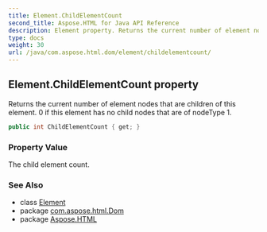 ```yaml
---
title: Element.ChildElementCount
second_title: Aspose.HTML for Java API Reference
description: Element property. Returns the current number of element nodes that are children of this element. 0 if this element has no child nodes that are of nodeType 1
type: docs
weight: 30
url: /java/com.aspose.html.dom/element/childelementcount/
---
```

## Element.ChildElementCount property

Returns the current number of element nodes that are children of this element. 0 if this element has no child nodes that are of nodeType 1.

```java
public int ChildElementCount { get; }
```

### Property Value

The child element count.

### See Also

* class [Element](../)
* package [com.aspose.html.Dom](../../element/)
* package [Aspose.HTML](../../../)
